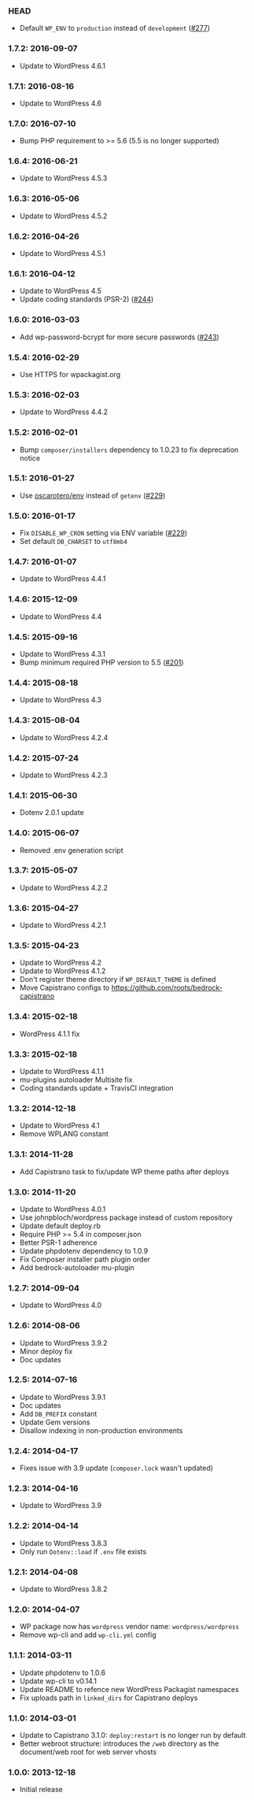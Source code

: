 ### HEAD

* Default `WP_ENV` to `production` instead of `development` ([#277](https://github.com/roots/bedrock/pull/277))

### 1.7.2: 2016-09-07

* Update to WordPress 4.6.1

### 1.7.1: 2016-08-16

* Update to WordPress 4.6

### 1.7.0: 2016-07-10

* Bump PHP requirement to >= 5.6 (5.5 is no longer supported)

### 1.6.4: 2016-06-21

* Update to WordPress 4.5.3

### 1.6.3: 2016-05-06

* Update to WordPress 4.5.2

### 1.6.2: 2016-04-26

* Update to WordPress 4.5.1

### 1.6.1: 2016-04-12

* Update to WordPress 4.5
* Update coding standards (PSR-2) ([#244](https://github.com/roots/bedrock/pull/244))

### 1.6.0: 2016-03-03

* Add wp-password-bcrypt for more secure passwords ([#243](https://github.com/roots/bedrock/pull/243))

### 1.5.4: 2016-02-29

* Use HTTPS for wpackagist.org

### 1.5.3: 2016-02-03

* Update to WordPress 4.4.2

### 1.5.2: 2016-02-01

* Bump `composer/installers` dependency to 1.0.23 to fix deprecation notice

### 1.5.1: 2016-01-27

* Use [oscarotero/env](https://github.com/oscarotero/env) instead of `getenv` ([#229](https://github.com/roots/bedrock/pull/233))

### 1.5.0: 2016-01-17

* Fix `DISABLE_WP_CRON` setting via ENV variable ([#229](https://github.com/roots/bedrock/pull/229))
* Set default `DB_CHARSET` to `utf8mb4`

### 1.4.7: 2016-01-07

* Update to WordPress 4.4.1

### 1.4.6: 2015-12-09

* Update to WordPress 4.4

### 1.4.5: 2015-09-16

* Update to WordPress 4.3.1
* Bump minimum required PHP version to 5.5 ([#201](https://github.com/roots/bedrock/pull/201))

### 1.4.4: 2015-08-18

* Update to WordPress 4.3

### 1.4.3: 2015-08-04

* Update to WordPress 4.2.4

### 1.4.2: 2015-07-24

* Update to WordPress 4.2.3

### 1.4.1: 2015-06-30

* Dotenv 2.0.1 update

### 1.4.0: 2015-06-07

* Removed .env generation script

### 1.3.7: 2015-05-07

* Update to WordPress 4.2.2

### 1.3.6: 2015-04-27

* Update to WordPress 4.2.1

### 1.3.5: 2015-04-23

* Update to WordPress 4.2
* Update to WordPress 4.1.2
* Don't register theme directory if `WP_DEFAULT_THEME` is defined
* Move Capistrano configs to https://github.com/roots/bedrock-capistrano

### 1.3.4: 2015-02-18

* WordPress 4.1.1 fix

### 1.3.3: 2015-02-18

* Update to WordPress 4.1.1
* mu-plugins autoloader Multisite fix
* Coding standards update + TravisCI integration

### 1.3.2: 2014-12-18

* Update to WordPress 4.1
* Remove WPLANG constant

### 1.3.1: 2014-11-28

* Add Capistrano task to fix/update WP theme paths after deploys

### 1.3.0: 2014-11-20

* Update to WordPress 4.0.1
* Use johnpbloch/wordpress package instead of custom repository
* Update default deploy.rb
* Require PHP >= 5.4 in composer.json
* Better PSR-1 adherence
* Update phpdotenv dependency to 1.0.9
* Fix Composer installer path plugin order
* Add bedrock-autoloader mu-plugin

### 1.2.7: 2014-09-04

* Update to WordPress 4.0

### 1.2.6: 2014-08-06

* Update to WordPress 3.9.2
* Minor deploy fix
* Doc updates

### 1.2.5: 2014-07-16

* Update to WordPress 3.9.1
* Doc updates
* Add `DB_PREFIX` constant
* Update Gem versions
* Disallow indexing in non-production environments

### 1.2.4: 2014-04-17

* Fixes issue with 3.9 update (`composer.lock` wasn't updated)

### 1.2.3: 2014-04-16

* Update to WordPress 3.9

### 1.2.2: 2014-04-14

* Update to WordPress 3.8.3
* Only run `Dotenv::load` if `.env` file exists

### 1.2.1: 2014-04-08

* Update to WordPress 3.8.2

### 1.2.0: 2014-04-07

* WP package now has `wordpress` vendor name: `wordpress/wordpress`
* Remove wp-cli and add `wp-cli.yml` config

### 1.1.1: 2014-03-11

* Update phpdotenv to 1.0.6
* Update wp-cli to v0.14.1
* Update README to refence new WordPress Packagist namespaces
* Fix uploads path in `linked_dirs` for Capistrano deploys

### 1.1.0: 2014-03-01

* Update to Capistrano 3.1.0: `deploy:restart` is no longer run by default
* Better webroot structure: introduces the `/web` directory as the document/web root for web server vhosts

### 1.0.0: 2013-12-18

* Initial release
